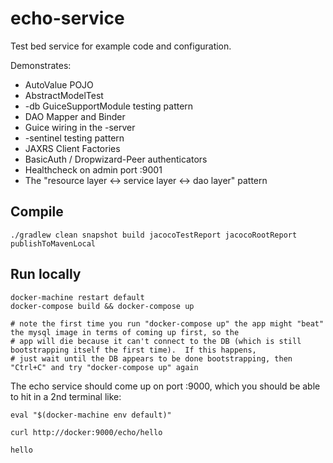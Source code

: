 # echo-service
Test bed service for example code and configuration.

Demonstrates:
* AutoValue POJO
* AbstractModelTest
* -db GuiceSupportModule testing pattern
* DAO Mapper and Binder
* Guice wiring in the -server
* -sentinel testing pattern
* JAXRS Client Factories
* BasicAuth / Dropwizard-Peer authenticators
* Healthcheck on admin port :9001
* The "resource layer <-> service layer <-> dao layer" pattern

## Compile
`./gradlew clean snapshot build jacocoTestReport jacocoRootReport publishToMavenLocal`

## Run locally
```
docker-machine restart default
docker-compose build && docker-compose up

# note the first time you run "docker-compose up" the app might "beat" the mysql image in terms of coming up first, so the
# app will die because it can't connect to the DB (which is still bootstrapping itself the first time).  If this happens,
# just wait until the DB appears to be done bootstrapping, then "Ctrl+C" and try "docker-compose up" again
```

The echo service should come up on port :9000, which you should be able to hit in a 2nd terminal like:
```
eval "$(docker-machine env default)"

curl http://docker:9000/echo/hello

hello
```
